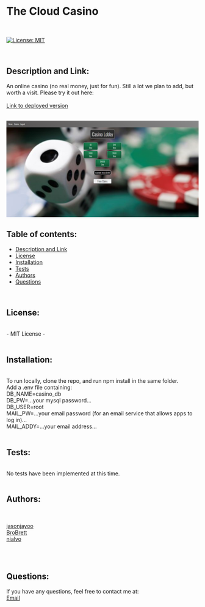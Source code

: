 # The Cloud Casino




<br>

[![License: MIT](https://img.shields.io/badge/License-MIT-blue.svg)](https://opensource.org/licenses/MIT)
  
<br>

## Description and Link:

An online casino (no real money, just for fun). Still a lot we plan to add, but worth a visit. Please try it out here:<br><br>
<a href='https://glacial-reef-71102.herokuapp.com/'>Link to deployed version</a>

<br>
<img src="images/casino-lobby-screenshot.png">



## Table of contents:

  * [Description and Link](#description)
  * [License](#license)
  * [Installation](#installation)
  * [Tests](#tests)
  * [Authors](#authors)
  * [Questions](#questions)

<br>
  
## License:
<br>
      -  MIT License - 

<br>
<br>


## Installation:
<br>
      To run locally, clone the repo, and run npm install in the same folder.<br>
      Add a .env file containing:<br>
      DB_NAME=casino_db<br>
      DB_PW=...your mysql password...<br>
      DB_USER=root<br>
      MAIL_PW=...your email password (for an email service that allows apps to log in)...<br>
      MAIL_ADDY=...your email address...<br>

<br>
  

  
  
## Tests: 
<br>
No tests have been implemented at this time.
<br>
<br>



## Authors:

<br>

[jasonjayoo](https://github.com/jasonjayoo)<br> [BroBrett](https://github.com/BroBrett)<br> [nialvo](https://github.com/nialvo)
  
<br>
<br>

## Questions:

  If you have any questions, feel free to contact me at:<br>
  <a href="mailto:nialvo@protonmail.com">Email</a>

